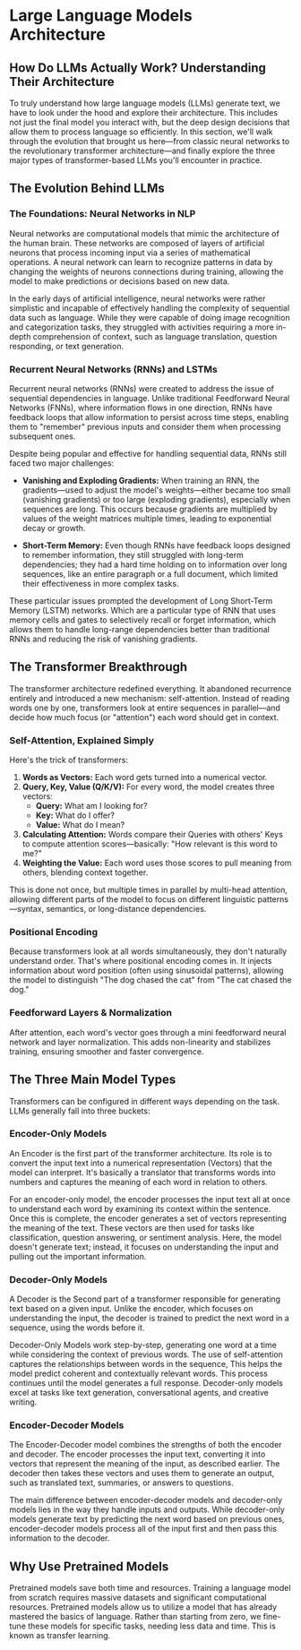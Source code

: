 # Large Language Models Architecture

## How Do LLMs Actually Work? Understanding Their Architecture

To truly understand how large language models (LLMs) generate text, we have to look under the hood and explore their architecture. This includes not just the final model you interact with, but the deep design decisions that allow them to process language so efficiently. In this section, we'll walk through the evolution that brought us here—from classic neural networks to the revolutionary transformer architecture—and finally explore the three major types of transformer-based LLMs you'll encounter in practice.

## The Evolution Behind LLMs

### The Foundations: Neural Networks in NLP

Neural networks are computational models that mimic the architecture of the human brain. These networks are composed of layers of artificial neurons that process incoming input via a series of mathematical operations. A neural network can learn to recognize patterns in data by changing the weights of neurons connections during training, allowing the model to make predictions or decisions based on new data.

In the early days of artificial intelligence, neural networks were rather simplistic and incapable of effectively handling the complexity of sequential data such as language. While they were capable of doing image recognition and categorization tasks, they struggled with activities requiring a more in-depth comprehension of context, such as language translation, question responding, or text generation.

### Recurrent Neural Networks (RNNs) and LSTMs

Recurrent neural networks (RNNs) were created to address the issue of sequential dependencies in language. Unlike traditional Feedforward Neural Networks (FNNs), where information flows in one direction, RNNs have feedback loops that allow information to persist across time steps, enabling them to "remember" previous inputs and consider them when processing subsequent ones.

Despite being popular and effective for handling sequential data, RNNs still faced two major challenges:

- **Vanishing and Exploding Gradients:** When training an RNN, the gradients—used to adjust the model's weights—either became too small (vanishing gradients) or too large (exploding gradients), especially when sequences are long. This occurs because gradients are multiplied by values of the weight matrices multiple times, leading to exponential decay or growth.
  
- **Short-Term Memory:** Even though RNNs have feedback loops designed to remember information, they still struggled with long-term dependencies; they had a hard time holding on to information over long sequences, like an entire paragraph or a full document, which limited their effectiveness in more complex tasks.

These particular issues prompted the development of Long Short-Term Memory (LSTM) networks. Which are a particular type of RNN that uses memory cells and gates to selectively recall or forget information, which allows them to handle long-range dependencies better than traditional RNNs and reducing the risk of vanishing gradients.

## The Transformer Breakthrough

The transformer architecture redefined everything. It abandoned recurrence entirely and introduced a new mechanism: self-attention. Instead of reading words one by one, transformers look at entire sequences in parallel—and decide how much focus (or "attention") each word should get in context.

### Self-Attention, Explained Simply

Here's the trick of transformers:

1. **Words as Vectors:** Each word gets turned into a numerical vector.
2. **Query, Key, Value (Q/K/V):** For every word, the model creates three vectors:
   - **Query:** What am I looking for?
   - **Key:** What do I offer?
   - **Value:** What do I mean?
3. **Calculating Attention:** Words compare their Queries with others' Keys to compute attention scores—basically: "How relevant is this word to me?"
4. **Weighting the Value:** Each word uses those scores to pull meaning from others, blending context together.

This is done not once, but multiple times in parallel by multi-head attention, allowing different parts of the model to focus on different linguistic patterns—syntax, semantics, or long-distance dependencies.

### Positional Encoding

Because transformers look at all words simultaneously, they don't naturally understand order. That's where positional encoding comes in. It injects information about word position (often using sinusoidal patterns), allowing the model to distinguish "The dog chased the cat" from "The cat chased the dog."

### Feedforward Layers & Normalization

After attention, each word's vector goes through a mini feedforward neural network and layer normalization. This adds non-linearity and stabilizes training, ensuring smoother and faster convergence.

## The Three Main Model Types

Transformers can be configured in different ways depending on the task. LLMs generally fall into three buckets:

### Encoder-Only Models

An Encoder is the first part of the transformer architecture. Its role is to convert the input text into a numerical representation (Vectors) that the model can interpret. It's basically a translator that transforms words into numbers and captures the meaning of each word in relation to others.

For an encoder-only model, the encoder processes the input text all at once to understand each word by examining its context within the sentence. Once this is complete, the encoder generates a set of vectors representing the meaning of the text. These vectors are then used for tasks like classification, question answering, or sentiment analysis. Here, the model doesn't generate text; instead, it focuses on understanding the input and pulling out the important information.

### Decoder-Only Models

A Decoder is the Second part of a transformer responsible for generating text based on a given input. Unlike the encoder, which focuses on understanding the input, the decoder is trained to predict the next word in a sequence, using the words before it.

Decoder-Only Models work step-by-step, generating one word at a time while considering the context of previous words. The use of self-attention captures the relationships between words in the sequence, This helps the model predict coherent and contextually relevant words. This process continues until the model generates a full response. Decoder-only models excel at tasks like text generation, conversational agents, and creative writing.

### Encoder-Decoder Models

The Encoder-Decoder model combines the strengths of both the encoder and decoder. The encoder processes the input text, converting it into vectors that represent the meaning of the input, as described earlier. The decoder then takes these vectors and uses them to generate an output, such as translated text, summaries, or answers to questions.

The main difference between encoder-decoder models and decoder-only models lies in the way they handle inputs and outputs. While decoder-only models generate text by predicting the next word based on previous ones, encoder-decoder models process all of the input first and then pass this information to the decoder.

## Why Use Pretrained Models

Pretrained models save both time and resources. Training a language model from scratch requires massive datasets and significant computational resources. Pretrained models allow us to utilize a model that has already mastered the basics of language. Rather than starting from zero, we fine-tune these models for specific tasks, needing less data and time. This is known as transfer learning.
